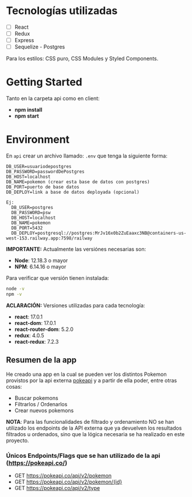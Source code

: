 # Tecnologías utilizadas

- [ ] React
- [ ] Redux
- [ ] Express
- [ ] Sequelize - Postgres

Para los estilos: CSS puro, CSS Modules y Styled Components.

# Getting Started

Tanto en la carpeta api como en client:

- **npm install**
- **npm start**

# Environment

En `api` crear un archivo llamado: `.env` que tenga la siguiente forma:

```env
DB_USER=usuariodepostgres
DB_PASSWORD=passwordDePostgres
DB_HOST=localhost
DB_NAME=pokemon (crear esta base de datos con postgres)
DB_PORT=puerto de base datos
DB_DEPLOY=link a base de datos deployada (opcional)

Ej:
  DB_USER=postgres
  DB_PASSWORD=psw
  DB_HOST=localhost
  DB_NAME=pokemon
  DB_PORT=5432
  DB_DEPLOY=postgresql://postgres:MrJv16x0b2ZuEaaxc3NB@containers-us-west-153.railway.app:7598/railway
```

**IMPORTANTE:** Actualmente las versiónes necesarias son:

- **Node**: 12.18.3 o mayor
- **NPM**: 6.14.16 o mayor

Para verificar que versión tienen instalada:

```bash
node -v
npm -v
```

**ACLARACIÓN:**
Versiones utilizadas para cada tecnología:

- **react**: 17.0.1
- **react-dom**: 17.0.1
- **react-router-dom**: 5.2.0
- **redux**: 4.0.5
- **react-redux**: 7.2.3

## Resumen de la app

He creado una app en la cual se pueden ver los distintos Pokemon provistos por la api externa [pokeapi](https://pokeapi.co/) y a partir de ella poder, entre otras cosas:

- Buscar pokemons
- Filtrarlos / Ordenarlos
- Crear nuevos pokemons

**NOTA**: Para las funcionalidades de filtrado y ordenamiento NO se han utilizado los endpoints de la API externa que ya devuelven los resultados filtrados u ordenados, sino que la lógica necesaria se ha realizado en este proyecto.

### Únicos Endpoints/Flags que se han utilizado de la api (https://pokeapi.co/)

- GET <https://pokeapi.co/api/v2/pokemon>
- GET <https://pokeapi.co/api/v2/pokemon/{id}>
- GET <https://pokeapi.co/api/v2/type>
